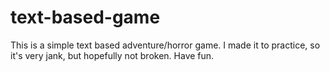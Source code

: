 # text-based-game
This is a simple text based adventure/horror game. I made it to practice, so it's very jank, but hopefully not broken. Have fun.
